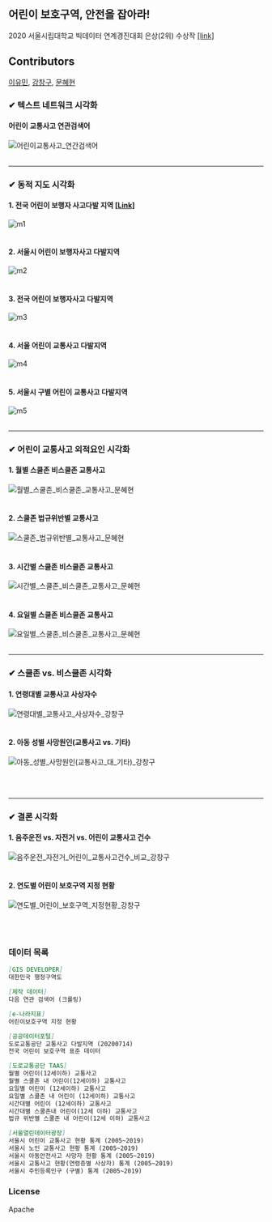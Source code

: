 ## 어린이 보호구역, 안전을 잡아라!
2020 서울시립대학교 빅데이터 연계경진대회 은상(2위) 수상작 [[link]](https://www.uos.ac.kr/korNotice/view.do?list_id=scien01&seq=1063&sort=2&epTicket=ST-324536-IZdLxCDKLrMHdf4pyjBnR4HFsZbmePB0bPm-22)


## Contributors
[이유민](https://github.com/yourmean), [강창구](https://github.com/rxdcxdrnine), [문혜현](https://github.com/angelfox4)


### ✔ 텍스트 네트워크 시각화
#### 어린이 교통사고 연관검색어 
![어린이교통사고_연간검색어](https://user-images.githubusercontent.com/55529646/100466444-46b05400-3114-11eb-949f-8319463a73fb.png)
<br><br>

---

### ✔ 동적 지도 시각화
#### 1. 전국 어린이 보행자 사고다발 지역 [[Link]](https://yourmean.github.io/map_11/)
![m1](https://user-images.githubusercontent.com/55529646/100493822-56648280-317e-11eb-92eb-d410629932e6.PNG)
<br><br>
#### 2. 서울시 어린이 보행자사고 다발지역
![m2](https://user-images.githubusercontent.com/55529646/100493823-5795af80-317e-11eb-9709-6b20bea8dde6.PNG)
<br><br>
#### 3. 전국 어린이 보행자사고 다발지역
![m3](https://user-images.githubusercontent.com/55529646/100493824-5795af80-317e-11eb-842b-c39565bdba90.PNG)
<br><br>
#### 4. 서울 어린이 교통사고 다발지역
![m4](https://user-images.githubusercontent.com/55529646/100493825-58c6dc80-317e-11eb-9f83-97eda8506de2.PNG)
<br><br>
#### 5. 서울시 구별 어린이 교통사고 다발지역
![m5](https://user-images.githubusercontent.com/55529646/100493826-58c6dc80-317e-11eb-8dcb-5bde9c67b341.PNG)
<br>
<br>

---
### ✔ 어린이 교통사고 외적요인 시각화
#### 1. 월별 스쿨존 비스쿨존 교통사고
![월별_스쿨존_비스쿨존_교통사고_문혜현](https://user-images.githubusercontent.com/55529646/100466450-47e18100-3114-11eb-9cd2-8da654499fca.PNG)
<br><br>
#### 2. 스쿨존 법규위반별 교통사고 
![스쿨존_법규위반별_교통사고_문혜현](https://user-images.githubusercontent.com/55529646/100466438-44e69080-3114-11eb-85b8-a1d056edf75b.PNG)
<br><br>
#### 3. 시간별 스쿨존 비스쿨존 교통사고
![시간별_스쿨존_비스쿨존_교통사고_문혜현](https://user-images.githubusercontent.com/55529646/100466441-4617bd80-3114-11eb-8908-a73695f1915f.PNG)
<br><br>
#### 4. 요일별 스쿨존 비스쿨존 교통사고
![요일별_스쿨존_비스쿨존_교통사고_문혜현](https://user-images.githubusercontent.com/55529646/100466449-47e18100-3114-11eb-84eb-c8984d8c7513.PNG)
<br>
<br>


---
### ✔ 스쿨존 vs. 비스쿨존 시각화
#### 1. 연령대별 교통사고 사상자수
![연령대별_교통사고_사상자수_강창구](https://user-images.githubusercontent.com/55529646/101240174-f303c300-3730-11eb-8ebb-64ec11c4c50a.png)
<br><br>
#### 2. 아동 성별 사망원인(교통사고 vs. 기타)
![아동_성별_사망원인(교통사고_대_기타)_강창구](https://user-images.githubusercontent.com/55529646/101240172-f1d29600-3730-11eb-8313-18600ceb891f.png)

<br><br>


---
### ✔ 결론 시각화
#### 1. 음주운전 vs. 자전거 vs. 어린이 교통사고 건수 
![음주운전_자전거_어린이_교통사고건수_비교_강창구](https://user-images.githubusercontent.com/55529646/101240175-f39c5980-3730-11eb-96cf-54420c3fc23b.png)
<br><br>
#### 2. 연도별 어린이 보호구역 지정 현황
![연도별_어린이_보호구역_지정현황_강창구](https://raw.githubusercontent.com/yourmean/uos2020_bigdata_contest/master/image/%EC%97%B0%EB%8F%84%EB%B3%84_%EC%96%B4%EB%A6%B0%EC%9D%B4_%EB%B3%B4%ED%98%B8%EA%B5%AC%EC%97%AD_%EC%A7%80%EC%A0%95%EC%88%98_%EA%B0%95%EC%B0%BD%EA%B5%AC.png?token=AMCQKTGTY7XXFVHPYXJDCZ273CH6I)
<br><br>

<br>


### 데이터 목록
```markdown
[GIS DEVELOPER] 
대한민국 행정구역도

[제작 데이터] 
다음 연관 검색어 (크롤링)

[e-나라지표] 
어린이보호구역 지정 현황

[공공데이터포털]
도로교통공단 교통사고 다발지역 (20200714)
전국 어린이 보호구역 표준 데이터

[도로교통공단 TAAS]
월별 어린이(12세이하) 교통사고 
월별 스쿨존 내 어린이(12세이하) 교통사고 
요일별 어린이 (12세이하) 교통사고 
요일별 스쿨존 내 어린이 (12세이하) 교통사고 
시간대별 어린이 (12세이하) 교통사고 
시간대별 스쿨존내 어린이(12세 이하) 교통사고 
법규 위반별 스쿨존 내 어린이(12세 이하) 교통사고

[서울열린데이터광장] 
서울시 어린이 교통사고 현황 통계 (2005~2019)
서울시 노인 교통사고 현황 통계 (2005~2019) 
서울시 아동안전사고 사망자 현황 통계 (2005~2019) 
서울시 교통사고 현황(연령층별 사상자) 통계 (2005~2019) 
서울시 주민등록인구 (구별) 통계 (2005~2019)
```

### License
Apache
